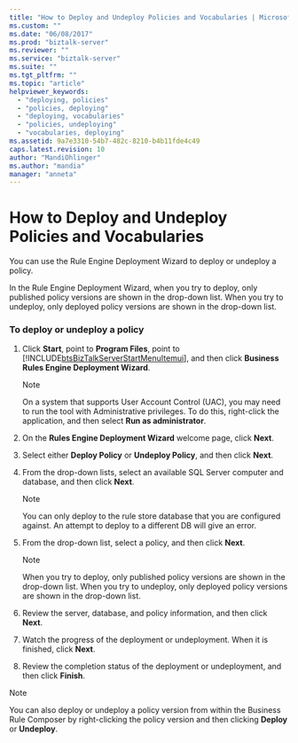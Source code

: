 ```yaml
---
title: "How to Deploy and Undeploy Policies and Vocabularies | Microsoft Docs"
ms.custom: ""
ms.date: "06/08/2017"
ms.prod: "biztalk-server"
ms.reviewer: ""
ms.service: "biztalk-server"
ms.suite: ""
ms.tgt_pltfrm: ""
ms.topic: "article"
helpviewer_keywords: 
  - "deploying, policies"
  - "policies, deploying"
  - "deploying, vocabularies"
  - "policies, undeploying"
  - "vocabularies, deploying"
ms.assetid: 9a7e3310-54b7-482c-8210-b4b11fde4c49
caps.latest.revision: 10
author: "MandiOhlinger"
ms.author: "mandia"
manager: "anneta"
---
```

# How to Deploy and Undeploy Policies and Vocabularies
You can use the Rule Engine Deployment Wizard to deploy or undeploy a policy.  
  
 In the Rule Engine Deployment Wizard, when you try to deploy, only published policy versions are shown in the drop-down list. When you try to undeploy, only deployed policy versions are shown in the drop-down list.  
  
### To deploy or undeploy a policy  
  
1.  Click **Start**, point to **Program Files**, point to [!INCLUDE[btsBizTalkServerStartMenuItemui](../includes/btsbiztalkserverstartmenuitemui-md.md)], and then click **Business Rules Engine Deployment Wizard**.  
  
    > [!NOTE]
    >  On a system that supports User Account Control (UAC), you may need to run the tool with Administrative privileges. To do this, right-click the application, and then select **Run as administrator**.  
  
2.  On the **Rules Engine Deployment Wizard** welcome page, click **Next**.  
  
3.  Select either **Deploy Policy** or **Undeploy Policy**, and then click **Next**.  
  
4.  From the drop-down lists, select an available SQL Server computer and database, and then click **Next**.  
  
    > [!NOTE]
    >  You can only deploy to the rule store database that you are configured against. An attempt to deploy to a different DB will give an error.  
  
5.  From the drop-down list, select a policy, and then click **Next**.  
  
    > [!NOTE]
    >  When you try to deploy, only published policy versions are shown in the drop-down list. When you try to undeploy, only deployed policy versions are shown in the drop-down list.  
  
6.  Review the server, database, and policy information, and then click **Next**.  
  
7.  Watch the progress of the deployment or undeployment. When it is finished, click **Next**.  
  
8.  Review the completion status of the deployment or undeployment, and then click **Finish**.  
  
> [!NOTE]
>  You can also deploy or undeploy a policy version from within the Business Rule Composer by right-clicking the policy version and then clicking **Deploy** or **Undeploy**.